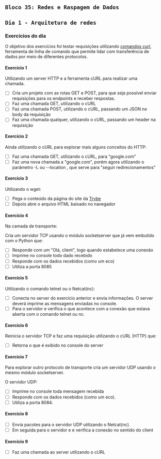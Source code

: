 ## `Bloco 35: Redes e Raspagem de Dados`

## `Dia 1 - Arquitetura de redes`

### Exercícios do dia

O objetivo dos exercícios foi testar requisições utilizando [comandos curl](https://curl.se/docs/), ferramenta de linha de comando que permite lidar com transferência de dados por meio de diferentes protocolos.

#### Exercício 1

Utilizando um server HTTP e a ferramenta cURL para realizar uma chamada.

- [ ] Cria um projeto com as rotas GET e POST, para que seja possível enviar requisições para os endpoints e receber respostas.
- [ ] Faz uma chamada GET, utilizando o cURL
- [ ] Faz uma chamada POST, utilizando o cURL, passando um JSON no body da requisição
- [ ] Faz uma chamada qualquer, utilizando o cURL, passando um header na requisição

#### Exercício 2

Ainda utilizando o cURL para explorar mais alguns conceitos do HTTP:

- [ ] Faz uma chamada GET, utilizando o cURL, para "google.com"
- [ ] Faz uma nova chamada a "google.com", porém agora utilizando o parâmetro -L ou --location , que serve para "seguir redirecionamentos"

#### Exercício 3

Utilizando o wget:

- [ ] Pega o conteúdo da página do site da [Trybe](https://www.betrybe.com)
- [ ] Depois abre o arquivo HTML baixado no navegador

#### Exercício 4

Na camada de transporte:

Cria um servidor TCP usando o módulo socketserver que já vem embutido com o Python que:

- [ ] Responde com um "Olá, client", logo quando estabelece uma conexão
- [ ] Imprime no console todo dado recebido
- [ ] Responde com os dados recebidos (como um eco)
- [ ] Utiliza a porta 8085

#### Exercício 5

Utilizando o comando telnet ou o Netcat(nc):

- [ ] Conecta no server do exercício anterior e envia informações. O server deverá imprime as mensagens enviadas no console.
- [ ] Para o servidor e verifica o que acontece com a conexão que estava aberta com o comando telnet ou nc.

#### Exercício 6

Reinicia o servidor TCP e faz uma requisição utilizando o cURL (HTTP) que:

- [ ] Retorna o que é exibido no console do server

#### Exercício 7

Para explorar outro protocolo de transporte cria um servidor UDP usando o mesmo módulo socketserver.

O servidor UDP:

- [ ] Imprime no console toda mensagem recebida
- [ ] Responde com os dados recebidos (como um eco).
- [ ] Utiliza a porta 8084.

#### Exercício 8

- [ ] Envia pacotes para o servidor UDP utilizando o Netcat(nc).
- [ ] Em seguida para o servidor e e verifica a conexão no sentido do client

#### Exercício 9

- [ ] Faz uma chamada ao server utilizando o cURL
